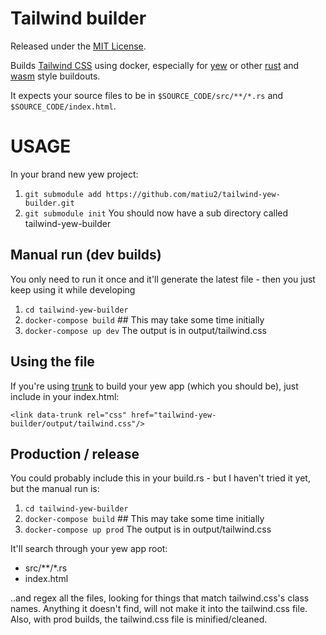 # Tailwind builder

Released under the [MIT License](LICENSE.txt).

Builds [Tailwind CSS](https://tailwindcss.com/) using docker, especially for [yew](https://github.com/yewstack/yew) or other [rust](https://www.rust-lang.org/) and [wasm](https://webassembly.org/) style buildouts.

It expects your source files to be in `$SOURCE_CODE/src/**/*.rs` and `$SOURCE_CODE/index.html`.

# USAGE

In your brand new yew project:

 1. `git submodule add https://github.com/matiu2/tailwind-yew-builder.git`
 2. `git submodule init`
     You should now have a sub directory called tailwind-yew-builder 

## Manual run (dev builds)

You only need to run it once and it'll generate the latest file - then you just keep using it while developing

 1. `cd tailwind-yew-builder`
 2. `docker-compose build` ## This may take some time initially
 3. `docker-compose up dev`
    The output is in output/tailwind.css

## Using the file

If you're using [trunk](https://github.com/thedodd/trunk) to build your yew app (which you should be), just include in your index.html:

    <link data-trunk rel="css" href="tailwind-yew-builder/output/tailwind.css"/>


## Production / release

You could probably include this in your build.rs - but I haven't tried it yet, but the manual run is:

 1. `cd tailwind-yew-builder`
 2. `docker-compose build` ## This may take some time initially
 3. `docker-compose up prod`
    The output is in output/tailwind.css

It'll search through your yew app root:

 * src/**/*.rs
 * index.html

..and regex all the files, looking for things that match tailwind.css's class names. Anything it doesn't find, will not make it into the tailwind.css file. Also, with prod builds, the tailwind.css file is minified/cleaned.
